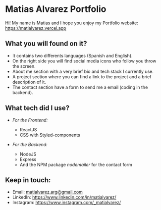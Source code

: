 # Matias Alvarez Portfolio 

Hi! My name is Matias and I hope you enjoy my Portfolio website:
https://matialvarez.vercel.app

## What you will found on it?

* It contains two differents languages (Spanish and English).
* On the right side you will find social media icons who follow you throw the screen.
* About me section with a very brief bio and tech stack I currently use.
* A project section where you can find a link to the project and a brief description of it.
* The contact section have a form to send me a email (coding in the backend).

## What tech did I use?

- *For the Frontend:*
  - ReactJS 
  - CSS with Styled-components

- *For the Backend:*
  - NodeJS
  - Express
  - And the NPM package *nodemailer* for the contact form

## Keep in touch:

* Email: matialvarez.arg@gmail.com
* LinkedIn: https://www.linkedin.com/in/matialvarez/
* Instagram: https://www.instagram.com/_matialvarez/
